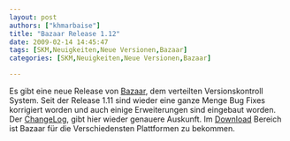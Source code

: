 ```yaml
---
layout: post
authors: ["khmarbaise"]
title: "Bazaar Release 1.12"
date: 2009-02-14 14:45:47
tags: [SKM,Neuigkeiten,Neue Versionen,Bazaar]
categories: [SKM,Neuigkeiten,Neue Versionen,Bazaar]

---
```

Es gibt eine neue Release von [Bazaar](http://www.bazaar-vcs.org), dem verteilten Versionskontroll System. Seit der Release 
1.11 sind wieder eine ganze Menge Bug Fixes korrigiert worden und auch einige Erweiterungen sind eingebaut worden. 
Der [ChangeLog](http://doc.bazaar-vcs.org/bzr.1.12/en/release-notes/NEWS.html#bzr-1-12-1234567890-2009-02-13), gibt hier 
wieder genauere Auskunft. Im [Download](http://bazaar-vcs.org/Download) Bereich ist Bazaar für die Verschiedensten Plattformen zu bekommen.

